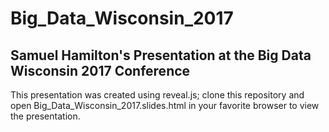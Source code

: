 # Big_Data_Wisconsin_2017
## Samuel Hamilton's Presentation at the Big Data Wisconsin 2017 Conference

This presentation was created using reveal.js; clone this repository and open Big_Data_Wisconsin_2017.slides.html in your favorite browser to view the presentation.

